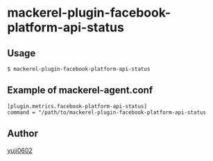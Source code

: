 mackerel-plugin-facebook-platform-api-status
=====================

## Usage

```shell
$ mackerel-plugin-facebook-platform-api-status
```

## Example of mackerel-agent.conf

```
[plugin.metrics.facebook-platform-api-status]
command = "/path/to/mackerel-plugin-facebook-platform-api-status
```

## Author

[yuji0602](https://github.com/yuji0602)